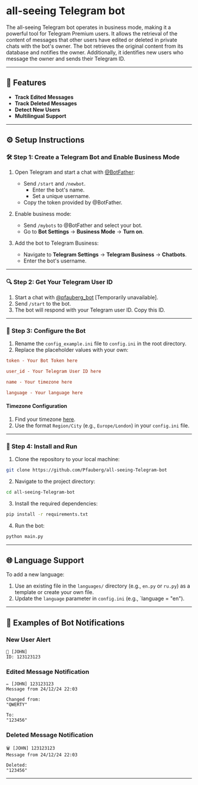 # all-seeing Telegram bot

The all-seeing Telegram bot operates in business mode, making it a powerful tool for Telegram Premium users. It allows the retrieval of the content of messages that other users have edited or deleted in private chats with the bot's owner. The bot retrieves the original content from its database and notifies the owner. Additionally, it identifies new users who message the owner and sends their Telegram ID.

---

## 🌟 Features

- **Track Edited Messages**
- **Track Deleted Messages**
- **Detect New Users**
- **Multilingual Support**

---

## ⚙️ Setup Instructions

### 🛠️ Step 1: Create a Telegram Bot and Enable Business Mode

1. Open Telegram and start a chat with [@BotFather](https://t.me/botfather):

   - Send `/start` and `/newbot`.
     - Enter the bot's name.
     - Set a unique username.
   - Copy the token provided by @BotFather.

2. Enable business mode:

   - Send `/mybots` to @BotFather and select your bot.
   - Go to **Bot Settings** → **Business Mode** → **Turn on**.

3. Add the bot to Telegram Business:

   - Navigate to **Telegram Settings** → **Telegram Business** → **Chatbots**.
   - Enter the bot's username.

---

### 🔍 Step 2: Get Your Telegram User ID

1. Start a chat with [@pfauberg\_bot](https://t.me/pfauberg_bot) [Temporarily unavailable].
2. Send `/start` to the bot.
3. The bot will respond with your Telegram user ID. Copy this ID.

---

### 🔧 Step 3: Configure the Bot

1. Rename the `config_example.ini` file to `config.ini` in the root directory.
2. Replace the placeholder values with your own:

```ini
token - Your Bot Token here

user_id - Your Telegram User ID here

name - Your timezone here

language - Your language here
```

#### Timezone Configuration

1. Find your timezone [here](https://en.wikipedia.org/wiki/List_of_tz_database_time_zones).
2. Use the format `Region/City` (e.g., `Europe/London`) in your `config.ini` file.

---

### 🚀 Step 4: Install and Run

1. Clone the repository to your local machine:

```bash
git clone https://github.com/Pfauberg/all-seeing-Telegram-bot
```

2. Navigate to the project directory:

```bash
cd all-seeing-Telegram-bot
```

3. Install the required dependencies:

```bash
pip install -r requirements.txt
```

4. Run the bot:

```bash
python main.py
```

---

## 🌐 Language Support

To add a new language:

1. Use an existing file in the `languages/` directory (e.g., `en.py` or `ru.py`) as a template or create your own file.
2. Update the `language` parameter in `config.ini` (e.g., \`language = "en").

---

## 📩 Examples of Bot Notifications

### New User Alert

```plaintext
👤 [JOHN]
ID: 123123123
```

### Edited Message Notification

```plaintext
✏️ [JOHN] 123123123
Message from 24/12/24 22:03

Changed from:
"QWERTY"

To:
"123456"
```

### Deleted Message Notification

```plaintext
🗑️ [JOHN] 123123123
Message from 24/12/24 22:03

Deleted:
"123456"
```

---
